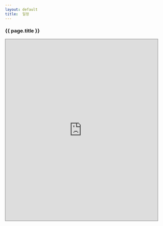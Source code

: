 ```yaml
---
layout: default
title:  일정
---
```


### {{ page.title }}

<iframe src="https://calendar.google.com/calendar/embed?height=600&wkst=1&ctz=Asia%2FSeoul&showPrint=0&title=A.N.S.I.%20%EC%9D%BC%EC%A0%95&mode=WEEK&src=MGZjY2QwNzI4OWRjNTVjM2MxMWY5NWUyODA3YmU3MzYxYjA0MmE3MDUzMDNmOGFiYjE0MGQwNWYwNzEwMGQxMkBncm91cC5jYWxlbmRhci5nb29nbGUuY29t&color=%233F51B5" style="border:solid 1px #777" width="100%" height="600" frameborder="0" scrolling="no"></iframe>